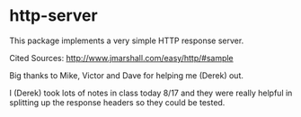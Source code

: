 # http-server
This package implements a very simple HTTP response server.

Cited Sources:
http://www.jmarshall.com/easy/http/#sample

Big thanks to Mike, Victor and Dave for helping me (Derek) out.

I (Derek) took lots of notes in class today 8/17 and they were really helpful
in splitting up the response headers so they could be tested.